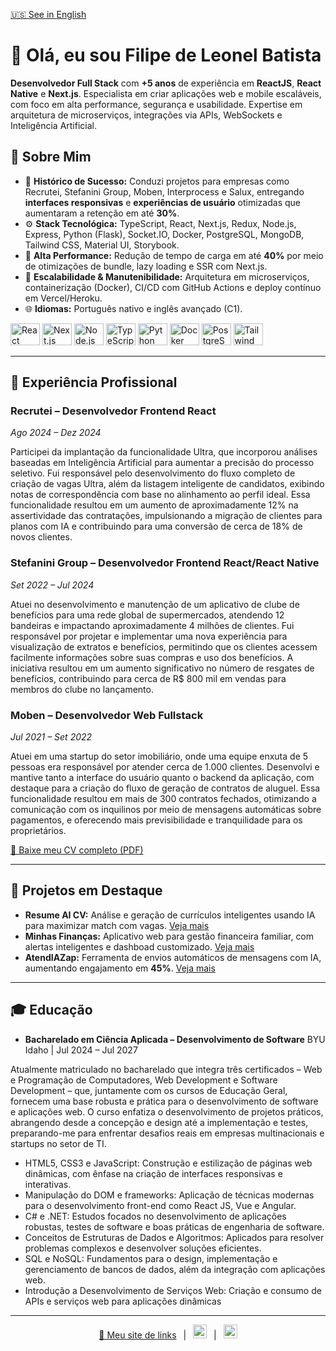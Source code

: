 [🇺🇸 See in English](./readme_en.md)

<h1 align="left">👋 Olá, eu sou Filipe de Leonel Batista</h1>

<p align="left">
  <strong>Desenvolvedor Full Stack</strong> com <strong>+5 anos</strong> de experiência em <strong>ReactJS</strong>, <strong>React Native</strong> e <strong>Next.js</strong>. Especialista em criar aplicações web e mobile escaláveis, com foco em alta performance, segurança e usabilidade. Expertise em arquitetura de microserviços, integrações via APIs, WebSockets e Inteligência Artificial.
</p>

## 🔎 Sobre Mim

* 🎯 <strong>Histórico de Sucesso:</strong> Conduzi projetos para empresas como Recrutei, Stefanini Group, Moben, Interprocess e Salux, entregando <strong>interfaces responsivas</strong> e <strong>experiências de usuário</strong> otimizadas que aumentaram a retenção em até <strong>30%</strong>.
* ⚙️ <strong>Stack Tecnológica:</strong> TypeScript, React, Next.js, Redux, Node.js, Express, Python (Flask), Socket.IO, Docker, PostgreSQL, MongoDB, Tailwind CSS, Material UI, Storybook.
* 🚀 <strong>Alta Performance:</strong> Redução de tempo de carga em até <strong>40%</strong> por meio de otimizações de bundle, lazy loading e SSR com Next.js.
* 🔧 <strong>Escalabilidade & Manutenibilidade:</strong> Arquitetura em microserviços, containerização (Docker), CI/CD com GitHub Actions e deploy contínuo em Vercel/Heroku.
* 🌐 <strong>Idiomas:</strong> Português nativo e inglês avançado (C1).

<div align="left">
  <img src="https://cdn.jsdelivr.net/gh/devicons/devicon/icons/react/react-original.svg" height="35" width="47" alt="React" />
  <img src="https://cdn.jsdelivr.net/gh/devicons/devicon/icons/nextjs/nextjs-original.svg" height="35" width="47" alt="Next.js" />
  <img src="https://cdn.jsdelivr.net/gh/devicons/devicon/icons/nodejs/nodejs-original.svg" height="35" width="47" alt="Node.js" />
  <img src="https://cdn.jsdelivr.net/gh/devicons/devicon/icons/typescript/typescript-original.svg" height="35" width="47" alt="TypeScript" />
  <img src="https://cdn.jsdelivr.net/gh/devicons/devicon/icons/python/python-original.svg" height="35" width="47" alt="Python" />
  <img src="https://cdn.jsdelivr.net/gh/devicons/devicon/icons/docker/docker-original.svg" height="35" width="47" alt="Docker" />
  <img src="https://cdn.jsdelivr.net/gh/devicons/devicon/icons/postgresql/postgresql-original.svg" height="35" width="47" alt="PostgreSQL" />
  <img src="https://cdn.jsdelivr.net/gh/devicons/devicon/icons/tailwindcss/tailwindcss-original.svg" height="35" width="47" alt="Tailwind CSS" />
</div>

---

## 💼 Experiência Profissional

### Recrutei – Desenvolvedor Frontend React

*Ago 2024 – Dez 2024*

Participei da implantação da funcionalidade Ultra, que incorporou análises baseadas em
Inteligência Artificial para aumentar a precisão do processo seletivo. Fui responsável pelo
desenvolvimento do fluxo completo de criação de vagas Ultra, além da listagem inteligente de
candidatos, exibindo notas de correspondência com base no alinhamento ao perfil ideal. Essa
funcionalidade resultou em um aumento de aproximadamente 12% na assertividade das
contratações, impulsionando a migração de clientes para planos com IA e contribuindo para
uma conversão de cerca de 18% de novos clientes.

### Stefanini Group – Desenvolvedor Frontend React/React Native

*Set 2022 – Jul 2024*

Atuei no desenvolvimento e manutenção de um aplicativo de clube de benefícios para
uma rede global de supermercados, atendendo 12 bandeiras e impactando aproximadamente 4
milhões de clientes. Fui responsável por projetar e implementar uma nova experiência para
visualização de extratos e benefícios, permitindo que os clientes acessem facilmente
informações sobre suas compras e uso dos benefícios. A iniciativa resultou em um aumento
significativo no número de resgates de benefícios, contribuindo para cerca de R$ 800 mil em
vendas para membros do clube no lançamento.


### Moben – Desenvolvedor Web Fullstack

*Jul 2021 – Set 2022*

Atuei em uma startup do setor imobiliário, onde uma equipe enxuta de 5 pessoas era
responsável por atender cerca de 1.000 clientes. Desenvolvi e mantive tanto a interface do
usuário quanto o backend da aplicação, com destaque para a criação do fluxo de geração de
contratos de aluguel. Essa funcionalidade resultou em mais de 300 contratos fechados,
otimizando a comunicação com os inquilinos por meio de mensagens automáticas sobre
pagamentos, e oferecendo mais previsibilidade e tranquilidade para os proprietários.

[🔗 Baixe meu CV completo (PDF)](./Curriculo.pdf)

---

## 🌟 Projetos em Destaque

* **Resume AI CV:** Análise e geração de currículos inteligentes usando IA para maximizar match com vagas. [Veja mais](https://resume-ai-cv.vercel.app)
* **Minhas Finanças:** Aplicativo web para gestão financeira familiar, com alertas inteligentes e dashboad customizado. [Veja mais](https://minhasfinancas.vercel.app)
* **AtendIAZap:** Ferramenta de envios automáticos de mensagens com IA, aumentando engajamento em **45%**. [Veja mais](https://enviodemensagensemmassa.vercel.app)

---

## 🎓 Educação

* **Bacharelado em Ciência Aplicada – Desenvolvimento de Software**
  BYU Idaho | Jul 2024 – Jul 2027

Atualmente matriculado no bacharelado que integra três certificados – Web e Programação de
Computadores, Web Development e Software Development – que, juntamente com os cursos de
Educação Geral, fornecem uma base robusta e prática para o desenvolvimento de software e aplicações web. O curso enfatiza o desenvolvimento de projetos práticos, abrangendo desde a concepção e design até a implementação e testes, preparando-me para enfrentar desafios reais em empresas multinacionais e startups no setor de TI.

* HTML5, CSS3 e JavaScript: Construção e estilização de páginas web dinâmicas, com ênfase na
criação de interfaces responsivas e interativas.
* Manipulação do DOM e frameworks: Aplicação de técnicas modernas para o desenvolvimento
front-end como React JS, Vue e Angular.
* C# e .NET: Estudos focados no desenvolvimento de aplicações robustas, testes de software e
boas práticas de engenharia de software.
* Conceitos de Estruturas de Dados e Algoritmos: Aplicados para resolver problemas complexos e desenvolver soluções eficientes.
* SQL e NoSQL: Fundamentos para o design, implementação e gerenciamento de bancos de
dados, além da integração com aplicações web.
* Introdução a Desenvolvimento de Serviços Web: Criação e consumo de APIs e serviços web para
aplicações dinâmicas


---

<p align="center">
  <a href="https://filipeleonelbatista.github.io">🔗 Meu site de links</a> &ensp;|&ensp;
  <a href="https://www.linkedin.com/in/filipeleonelbatista/"><img src="https://github.com/filipeleonelbatista/filipeleonelbatista/blob/master/assets/052-linkedin.svg" width="22px" alt="LinkedIn" /></a> &ensp;|&ensp;
  <a href="mailto:filipe.x2016@gmail.com"><img src="https://github.com/filipeleonelbatista/filipeleonelbatista/blob/master/assets/mail.svg" width="22px" alt="Email" /></a>
</p>
